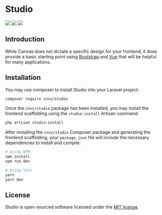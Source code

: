 # Studio

<a href="https://packagist.org/packages/cnvs/studio"><img src="https://poser.pugx.org/cnvs/studio/downloads"></a>
<a href="https://packagist.org/packages/cnvs/studio"><img src="https://poser.pugx.org/cnvs/studio/v/stable"></a>
<a href="https://packagist.org/packages/cnvs/studio"><img src="https://poser.pugx.org/cnvs/studio/license"></a>

## Introduction

While Canvas does not dictate a specific design for your frontend, it does provide a basic starting point using [Bootstrap](https://getbootstrap.com) and [Vue](https://vuejs.org) that will be helpful for many applications.

## Installation

You may use composer to install Studio into your Laravel project:

```bash
composer require cnvs/studio
```

Once the `cnvs/studio` package has been installed, you may install the frontend scaffolding using the `studio:install` Artisan command:

```bash
php artisan studio:install
```

After installing the `cnvs/studio` Composer package and generating the frontend scaffolding, your `package.json` file will include the necessary dependencies to install and compile:

```bash
# Using NPM
npm install
npm run dev

# Using Yarn
yarn
yarn dev
```

## License

Studio is open-sourced software licensed under the [MIT license](license).
